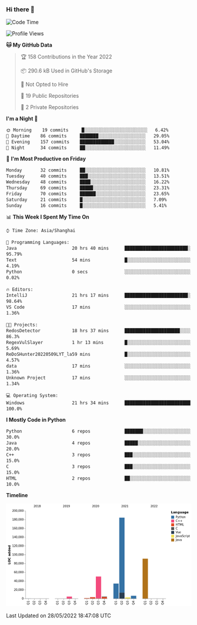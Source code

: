 ### Hi there 👋

<!--START_SECTION:waka-->
![Code Time](http://img.shields.io/badge/Code%20Time-0%20secs-blue)

![Profile Views](http://img.shields.io/badge/Profile%20Views-0-blue)

**🐱 My GitHub Data** 

> 🏆 158 Contributions in the Year 2022
 > 
> 📦 290.6 kB Used in GitHub's Storage 
 > 
> 🚫 Not Opted to Hire
 > 
> 📜 19 Public Repositories 
 > 
> 🔑 2 Private Repositories  
 > 
**I'm a Night 🦉** 

```text
🌞 Morning    19 commits     █░░░░░░░░░░░░░░░░░░░░░░░░   6.42% 
🌆 Daytime    86 commits     ███████░░░░░░░░░░░░░░░░░░   29.05% 
🌃 Evening    157 commits    █████████████░░░░░░░░░░░░   53.04% 
🌙 Night      34 commits     ██░░░░░░░░░░░░░░░░░░░░░░░   11.49%

```
📅 **I'm Most Productive on Friday** 

```text
Monday       32 commits     ██░░░░░░░░░░░░░░░░░░░░░░░   10.81% 
Tuesday      40 commits     ███░░░░░░░░░░░░░░░░░░░░░░   13.51% 
Wednesday    48 commits     ████░░░░░░░░░░░░░░░░░░░░░   16.22% 
Thursday     69 commits     █████░░░░░░░░░░░░░░░░░░░░   23.31% 
Friday       70 commits     ██████░░░░░░░░░░░░░░░░░░░   23.65% 
Saturday     21 commits     █░░░░░░░░░░░░░░░░░░░░░░░░   7.09% 
Sunday       16 commits     █░░░░░░░░░░░░░░░░░░░░░░░░   5.41%

```


📊 **This Week I Spent My Time On** 

```text
⌚︎ Time Zone: Asia/Shanghai

💬 Programming Languages: 
Java                     20 hrs 40 mins      ████████████████████████░   95.79% 
Text                     54 mins             █░░░░░░░░░░░░░░░░░░░░░░░░   4.19% 
Python                   0 secs              ░░░░░░░░░░░░░░░░░░░░░░░░░   0.02%

🔥 Editors: 
IntelliJ                 21 hrs 17 mins      ████████████████████████░   98.64% 
VS Code                  17 mins             ░░░░░░░░░░░░░░░░░░░░░░░░░   1.36%

🐱‍💻 Projects: 
RedosDetector            18 hrs 37 mins      █████████████████████░░░░   86.3% 
RegexVulSlayer           1 hr 13 mins        █░░░░░░░░░░░░░░░░░░░░░░░░   5.69% 
ReDoSHunter20220509LYT_la59 mins             █░░░░░░░░░░░░░░░░░░░░░░░░   4.57% 
data                     17 mins             ░░░░░░░░░░░░░░░░░░░░░░░░░   1.36% 
Unknown Project          17 mins             ░░░░░░░░░░░░░░░░░░░░░░░░░   1.34%

💻 Operating System: 
Windows                  21 hrs 34 mins      █████████████████████████   100.0%

```

**I Mostly Code in Python** 

```text
Python                   6 repos             ███████░░░░░░░░░░░░░░░░░░   30.0% 
Java                     4 repos             █████░░░░░░░░░░░░░░░░░░░░   20.0% 
C++                      3 repos             ███░░░░░░░░░░░░░░░░░░░░░░   15.0% 
C                        3 repos             ███░░░░░░░░░░░░░░░░░░░░░░   15.0% 
HTML                     2 repos             ██░░░░░░░░░░░░░░░░░░░░░░░   10.0%

```


**Timeline**

![Chart not found](https://raw.githubusercontent.com/SuperMaxine/SuperMaxine/main/charts/bar_graph.png) 


 Last Updated on 28/05/2022 18:47:08 UTC
<!--END_SECTION:waka-->

<!--
**SuperMaxine/SuperMaxine** is a ✨ _special_ ✨ repository because its `README.md` (this file) appears on your GitHub profile.

Here are some ideas to get you started:

- 🔭 I’m currently working on ...
- 🌱 I’m currently learning ...
- 👯 I’m looking to collaborate on ...
- 🤔 I’m looking for help with ...
- 💬 Ask me about ...
- 📫 How to reach me: ...
- 😄 Pronouns: ...
- ⚡ Fun fact: ...
-->

